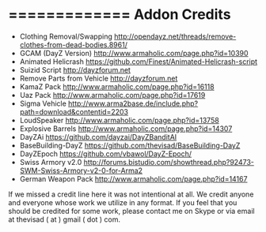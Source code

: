=============
Addon Credits
=============

* Clothing Removal/Swapping http://opendayz.net/threads/remove-clothes-from-dead-bodies.8961/
* GCAM (DayZ Version) http://www.armaholic.com/page.php?id=10390
* Animated Helicrash https://github.com/Finest/Animated-Helicrash-script
* Suizid Script http://dayzforum.net
* Remove Parts from Vehicle http://dayzforum.net
* KamaZ Pack http://www.armaholic.com/page.php?id=16118
* Uaz Pack http://www.armaholic.com/page.php?id=17619
* Sigma Vehicle http://www.arma2base.de/include.php?path=download&contentid=2203
* LoudSpeaker http://www.armaholic.com/page.php?id=13758
* Explosive Barrels http://www.armaholic.com/page.php?id=14307
* DayZAi https://github.com/dayzai/DayZBanditAI
* BaseBuilding-DayZ https://github.com/thevisad/BaseBuilding-DayZ
* DayZEpoch https://github.com/vbawol/DayZ-Epoch/
* Swiss Armory v2.0 http://forums.bistudio.com/showthread.php?92473-SWM-Swiss-Armory-v2-0-for-Arma2
* German Weapon Pack http://www.armaholic.com/page.php?id=14167

If we missed a credit line here it was not intentional at all. We credit anyone and everyone whose work we utilize in any format. If you feel that you should be credited for some work, please contact me on Skype or via email at thevisad ( at ) gmail ( dot ) com.
